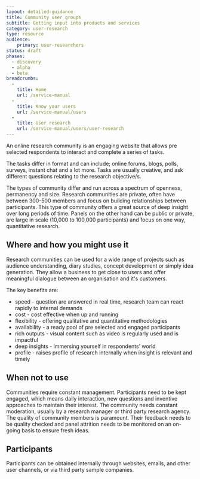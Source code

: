 ```yaml
---
layout: detailed-guidance
title: Community user groups
subtitle: Getting input into products and services
category: user-research
type: resource
audience: 
    primary: user-researchers 
status: draft
phases:
  - discovery
  - alpha
  - beta
breadcrumbs:
  -
    title: Home
    url: /service-manual
  -
    title: Know your users
    url: /service-manual/users
  -
    title: User research
    url: /service-manual/users/user-research
---
```

    
An online research community is an engaging website that allows pre selected respondents to interact and complete a series of tasks. 

The tasks differ in format and can include; online forums, blogs, polls, surveys, instant chat and a lot more. Tasks are usually creative, and ask different questions relating to the research objective/s.

The types of community differ and run across a spectrum of openness, permanency and size. Research communities are private, often have between 300-500 members and focus on building relationships between participants. This type of community offers a great source of deep insight over long periods of time. Panels on the other hand can be public or private, are large in scale (10,000 to 100,000 participants) and focus on one way, quantitative research.

## Where and how you might use it

Research communities can be used for a wide range of projects such as audience understanding, diary studies, concept development or simply idea generation. They allow a business to get close to users and offer meaningful dialogue between an organisation and it's customers.

The key benefits are:

* speed - question are answered in real time, research team can react rapidly to internal demands
* cost - cost effective when up and running 
* flexibility - offering qualitative and quantitative methodologies
* availability - a ready pool of pre selected and engaged participants
* rich outputs - visual content such as video is regularly used and is impactful
* deep insights - immersing yourself in respondents’ world
* profile - raises profile of research internally when insight is relevant and timely

## When not to use

Communities require constant management. Participants need to be kept engaged, which means daily interaction, new questions and inventive approaches to maintain their interest. The community needs constant moderation, usually by a research manager or third party research agency. The quality of community members is paramount. Their feedback needs to be quality checked and panel attrition needs to be monitored on an on-going basis to ensure fresh ideas. 

## Participants

Participants can be obtained internally through websites, emails, and other user channels, or via third party sample companies.
